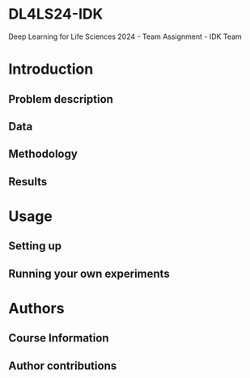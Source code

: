 # DL4LS24-IDK
Deep Learning for Life Sciences 2024 - Team Assignment - IDK Team

# Introduction

## Problem description

## Data

## Methodology

## Results

# Usage

## Setting up

## Running your own experiments

# Authors

## Course Information

## Author contributions
